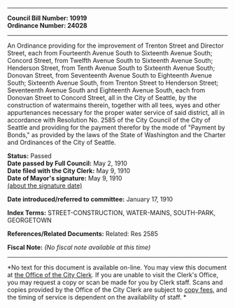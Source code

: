 * * * * *  
  
**Council Bill Number: [](#h0)[](#h2)10919**   
**Ordinance Number: 24028**  
  
* * * * *  
  
An Ordinance providing for the improvement of Trenton Street and Director Street, each from Fourteenth Avenue South to Sixteenth Avenue South; Concord Street, from Twelfth Avenue South to Sixteenth Avenue South; Henderson Street, from Tenth Avenue South to Sixteenth Avenue South; Donovan Street, from Seventeenth Avenue South to Eighteenth Avenue South; Sixteenth Avenue South, from Trenton Street to Henderson Street; Seventeenth Avenue South and Eighteenth Avenue South, each from Donovan Street to Concord Street, all in the City of Seattle, by the construction of watermains therein, together with all tees, wyes and other appurtenances necessary for the proper water service of said district, all in accordance with Resolution No. 2585 of the City Council of the City of Seattle and providing for the payment therefor by the mode of "Payment by Bonds," as provided by the laws of the State of Washington and the Charter and Ordinances of the City of Seattle.  
  
**Status:** Passed   
**Date passed by Full Council:** May 2, 1910   
**Date filed with the City Clerk:** May 9, 1910   
**Date of Mayor's signature:** May 9, 1910   
[(about the signature date)](/~public/approvaldate.htm)   
  
  
**Date introduced/referred to committee:** January 17, 1910   
  
**Index Terms:** STREET-CONSTRUCTION, WATER-MAINS, SOUTH-PARK, GEORGETOWN  
  
**References/Related Documents:** Related: Res 2585  
  
**Fiscal Note:** *(No fiscal note available at this time)*  
  
* * * * *  
  
*No text for this document is available on-line. You may view this document at [the Office of the City Clerk](http://www.seattle.gov/leg/clerk/contactUs.htm). If you are unable to visit the Clerk's Office, you may request a copy or scan be made for you by Clerk staff. Scans and copies provided by the Office of the City Clerk are subject to [copy fees](http://clerk.seattle.gov/~public/clerkfees.htm), and the timing of service is dependent on the availability of staff. *  
  
  
